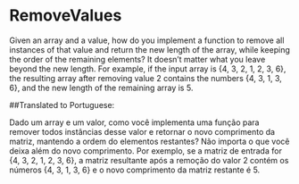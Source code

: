 # RemoveValues


Given an array and a value, how do you implement a function to remove all instances of that value and return the new length of the array, while keeping the order of the
remaining elements? It doesn’t matter what you leave beyond the new length. For example, if the input array is {4, 3, 2, 1, 2, 3, 6}, the resulting array after removing value 2 contains the numbers {4, 3, 1, 3, 6}, and the new length of the remaining array is 5.

##Translated to Portuguese:

Dado um array e um valor, como você implementa uma função para remover todos instâncias desse valor e retornar o novo comprimento da matriz, mantendo a ordem do
elementos restantes? Não importa o que você deixa além do novo comprimento. Por exemplo, se a matriz de entrada for {4, 3, 2, 1, 2, 3, 6}, a matriz resultante após a remoção do valor 2 contém os números {4, 3, 1, 3, 6} e o novo comprimento da matriz restante é 5.

